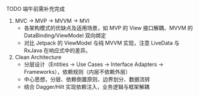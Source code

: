 
TODO 端午前需补充完成

1. MVC → MVP → MVVM → MVI
   - 各架构模式的优缺点及适用场景，如 MVP 的 View 接口解耦、MVVM 的 DataBinding/ViewModel 双向绑定
   - 对比 Jetpack 的 ViewModel 与纯 MVVM 实现，注意 LiveData 与 RxJava 在响应式中的差异。
2. Clean Architecture
   - 分层设计（Entities → Use Cases → Interface Adapters → Frameworks），依赖规则（内层不依赖外层）
   - 中心思想，分层、依赖倒置原则、边界划分、数据流转
   - 结合 Dagger/Hilt 实现依赖注入，业务逻辑与框架解耦
